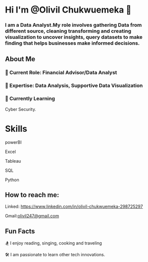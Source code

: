 #  Hi I'm @Olivil Chukwuemeka 👋


### I am a Data Analyst.My role involves gathering Data from different source, cleaning transforming and creating visualization to uncover insights, query datasets to make finding that helps businesses make  informed decisions.

## About Me


### 💼 Current Role: Financial Advisor/Data Analyst


###  🔨 Expertise: Data Analysis, Supportive Data Visualization



###  🌻 Currently Learning

Cyber Security.



# Skills

powerBI

Excel

Tableau

SQL

Python



## How to reach me:


Linked:
https://www.linkedin.com/in/olivil-chukwuemeka-298725297

Gmail:olivil247@gmail.com


## Fun Facts
🏂 I enjoy reading, singing, cooking and traveling

🛠️ I am passionate to learn other tech innovations.

<!---
olivilchukwuemeka/olivilchukwuemeka is a ✨ special ✨ repository because its `README.md` (this file) appears on your GitHub profile.
You can click the Preview link to take a look at your changes.
--->
